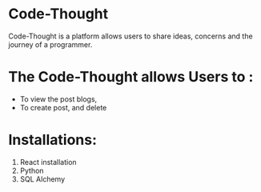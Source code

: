 # Code-Thought

Code-Thought is a platform allows users to share ideas, concerns and the journey of a programmer. 

# The Code-Thought allows Users to : 
- To view the post blogs, 
- To create post, and delete 


# Installations: 
1. React installation
2. Python
3. SQL Alchemy 
